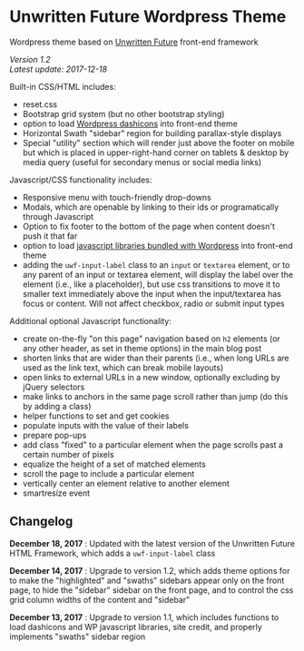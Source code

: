 # Unwritten Future Wordpress Theme

Wordpress theme based on [Unwritten Future](https://github.com/jkissam/unwritten_future/) front-end framework

_Version 1.2_  
_Latest update: 2017-12-18_

Built-in CSS/HTML includes:

* reset.css
* Bootstrap grid system (but no other bootstrap styling)
* option to load [Wordpress dashicons](https://developer.wordpress.org/resource/dashicons/) into front-end theme
* Horizontal Swath "sidebar" region for building parallax-style displays
* Special "utility" section which will render just above the footer on mobile but which is placed in upper-right-hand corner on tablets & desktop by media query (useful for secondary menus or social media links)

Javascript/CSS functionality includes:

* Responsive menu with touch-friendly drop-downs
* Modals, which are openable by linking to their ids or programatically through Javascript
* Option to fix footer to the bottom of the page when content doesn't push it that far
* option to load [javascript libraries bundled with Wordpress](https://developer.wordpress.org/reference/functions/wp_enqueue_script/#default-scripts-included-and-registered-by-wordpress) into front-end theme
* adding the `uwf-input-label` class to an `input` or `textarea` element, or to any parent of an input or textarea element, will display the label over the element (i.e., like a placeholder), but use css transitions to move it to smaller text immediately above the input when the input/textarea has focus or content. Will not affect checkbox, radio or submit input types

Additional optional Javascript functionality:

* create on-the-fly "on this page" navigation based on `h2` elements (or any other header, as set in theme options) in the main blog post
* shorten links that are wider than their parents (i.e., when long URLs are used as the link text, which can break mobile layouts)
* open links to external URLs in a new window, optionally excluding by jQuery selectors
* make links to anchors in the same page scroll rather than jump (do this by adding a class)
* helper functions to set and get cookies
* populate inputs with the value of their labels
* prepare pop-ups
* add class "fixed" to a particular element when the page scrolls past a certain number of pixels
* equalize the height of a set of matched elements
* scroll the page to include a particular element
* vertically center an element relative to another element
* smartresize event

## Changelog

__December 18, 2017__ : Updated with the latest version of the Unwritten Future HTML Framework, which adds a `uwf-input-label` class

__December 14, 2017__ : Upgrade to version 1.2, which adds theme options for to make the "highlighted" and "swaths" sidebars appear only on the front page, to hide the "sidebar" sidebar on the front page, and to control the css grid column widths of the content and "sidebar"

__December 13, 2017__ : Upgrade to version 1.1, which includes functions to load dashicons and WP javascript libraries, site credit, and properly implements "swaths" sidebar region